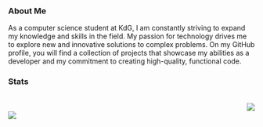 ### About Me
As a computer science student at KdG, I am constantly striving to expand my knowledge and skills in the field. My passion for technology drives me to explore new and innovative solutions to complex problems. On my GitHub profile, you will find a collection of projects that showcase my abilities as a developer and my commitment to creating high-quality, functional code.

### Stats
<br> <img align="right" src="https://github-readme-stats.vercel.app/api/top-langs?username=BluePumpKinZ&theme=dracula&langs_count=3" />  
<img align="left" src="https://github-readme-stats.vercel.app/api?username=BluePumpKinZ&show_icons=true&theme=dracula" />
